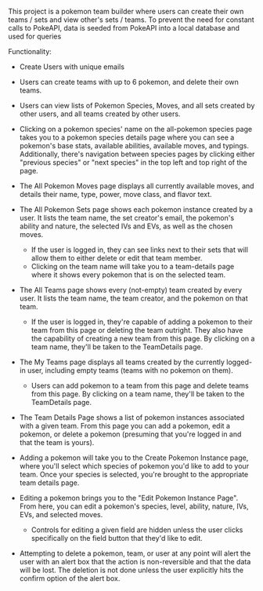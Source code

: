 This project is a pokemon team builder where users can create their own teams / sets and view other's sets / teams.
To prevent the need for constant calls to PokeAPI, data is seeded from PokeAPI into a local database and used for queries

Functionality:
- Create Users with unique emails

- Users can create teams with up to 6 pokemon, and delete their own teams.

- Users can view lists of Pokemon Species, Moves, and all sets created by other users, and all teams created by other users.

- Clicking on a pokemon species' name on the all-pokemon species page takes you to a pokemon species details page where you can see a pokemon's base stats, available abilities, available moves, and typings. Additionally, there's navigation between species pages by clicking either "previous species" or "next species" in the top left and top right of the page.

- The All Pokemon Moves page displays all currently available moves, and details their name, type, power, move class, and flavor text.

- The All Pokemon Sets page shows each pokemon instance created by a user. It lists the team name, the set creator's email, the pokemon's ability and nature, the selected IVs and EVs, as well as the chosen moves. 
    - If the user is logged in, they can see links next to their sets that will allow them to either delete or edit that team member.
    - Clicking on the team name will take you to a team-details page where it shows every pokemon that is on the selected team.

- The All Teams page shows every (not-empty) team created by every user. It lists the team name, the team creator, and the pokemon on that team.
    - If the user is logged in, they're capable of adding a pokemon to their team from this page or deleting the team outright. They also have the capability of creating a new team from this page.
    By clicking on a team name, they'll be taken to the TeamDetails page.


- The My Teams page displays all teams created by the currently logged-in user, including empty teams (teams with no pokemon on them).
    - Users can add pokemon to a team from this page and delete teams from this page.
    By clicking on a team name, they'll be taken to the TeamDetails page.


- The Team Details Page shows a list of pokemon instances associated with a given team. From this page you can add a pokemon, edit a pokemon, or delete a pokemon (presuming that you're logged in and that the team is yours).

- Adding a pokemon will take you to the Create Pokemon Instance page, where you'll select which species of pokemon you'd like to add to your team. Once your species is selected, you're brought to the appropriate team details page.

- Editing a pokemon brings you to the "Edit Pokemon Instance Page". From here, you can edit a pokemon's species, level, ability, nature, IVs, EVs, and selected moves.
    - Controls for editing a given field are hidden unless the user clicks specifically on the field button that they'd like to edit.


- Attempting to delete a pokemon, team, or user at any point will alert the user with an alert box that the action is non-reversible and that the data will be lost. The deletion is not done unless the user explicitly hits the confirm option of the alert box.